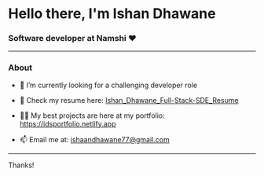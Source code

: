 <h1 >Hello there, I'm Ishan Dhawane</h1>

<h3 >Software developer at Namshi ♥</h3>

<hr>

<h3 >About</h3>

- 🌱 I’m currently looking for a challenging developer role

- 📄 Check my resume here: <a href="https://www.dropbox.com/scl/fi/zy7l6bbsuk4n5fqfwdkog/Ishan_Dhawane_Full-stack-SDE_Resume.pdf?rlkey=wc6dmkfyod7p8mrsht9h8c7se&dl=0" target="_blank" rel="noreferrer">Ishan_Dhawane_Full-Stack-SDE_Resume
  </a>

- 👨‍💻 My best projects are here at my portfolio: https://idsportfolio.netlify.app

- 📫 Email me at: ishaandhawane77@gmail.com

<hr>

<p>Thanks!</p>
